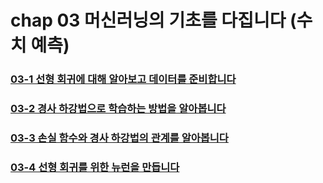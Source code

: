 # chap 03 머신러닝의 기초를 다집니다 (수치 예측)

### [03-1 선형 회귀에 대해 알아보고 데이터를 준비합니다](https://github.com/hyunmin0317/DeepLearning_Study/blob/master/chap03/section01/github/chap03-1.md)

### [03-2 경사 하강법으로 학습하는 방법을 알아봅니다](https://github.com/hyunmin0317/DeepLearning_Study/blob/master/chap03/section02/github/chap03-2.md)

### [03-3 손실 함수와 경사 하강법의 관계를 알아봅니다](https://github.com/hyunmin0317/DeepLearning_Study/blob/master/chap03/section03/chap03-3.md)

### [03-4 선형 회귀를 위한 뉴런을 만듭니다](https://github.com/hyunmin0317/DeepLearning_Study/blob/master/chap03/section04/github/chap03-4.md)

